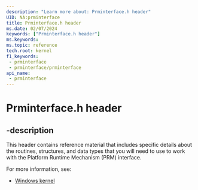 ```yaml
---
description: "Learn more about: Prminterface.h header"
UID: NA:prminterface
title: Prminterface.h header
ms.date: 02/07/2024
keywords: ["Prminterface.h header"]
ms.keywords: 
ms.topic: reference
tech.root: kernel
f1_keywords:
 - prminterface
 - prminterface/prminterface
api_name:
 - prminterface
---
```


# Prminterface.h header

## -description

This header contains reference material that includes specific details about the routines, structures, and data types that you will need to use to work with the Platform Runtime Mechanism (PRM) interface.

For more information, see:

- [Windows kernel](../_kernel/index.md)
